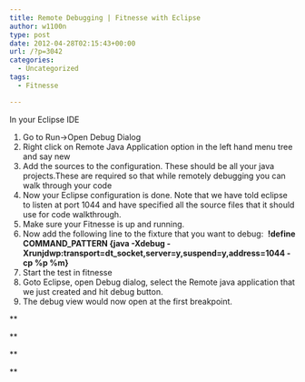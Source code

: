 ```yaml
---
title: Remote Debugging | Fitnesse with Eclipse
author: w1100n
type: post
date: 2012-04-28T02:15:43+00:00
url: /?p=3042
categories:
  - Uncategorized
tags:
  - Fitnesse

---
```

In your Eclipse IDE

  1. Go to Run->Open Debug Dialog
  2. Right click on Remote Java Application option in the left hand menu tree and say new
  3. Add the sources to the configuration. These should be all your java projects.These are required so that while remotely debugging you can walk through your code
  4. Now your Eclipse configuration is done. Note that we have told eclipse to listen at port 1044 and have specified all the source files that it should use for code walkthrough.
  5. Make sure your Fitnesse is up and running.
  6. Now add the following line to the fixture that you want to debug:  **!define COMMAND\_PATTERN {java -Xdebug -Xrunjdwp:transport=dt\_socket,server=y,suspend=y,address=1044 -cp %p %m}**
  7. Start the test in fitnesse
  8. Goto Eclipse, open Debug dialog, select the Remote java application that we just created and hit debug button.
  9. The debug view would now open at the first breakpoint.

**
  
** 

**
  
**